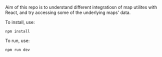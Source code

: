 Aim of this repo is to understand different integratiosn of map utilites with React, and try accessing some of the underlying maps' data.

To install, use:
```
npm install
```

To run, use:
```
npm run dev
```